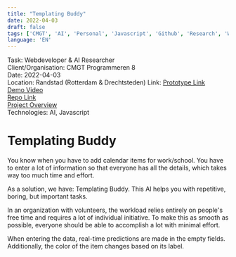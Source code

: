 ```yaml
---
title: "Templating Buddy"
date: 2022-04-03
draft: false
tags: ['CMGT', 'AI', 'Personal', 'Javascript', 'Github', 'Research', 'Webdevelopment', 'Randstad']
language: 'EN'
---
```

Task: Webdeveloper & AI Researcher  
Client/Organisation: CMGT Programmeren 8  
Date: 2022-04-03  
Location: Randstad (Rotterdam & Drechtsteden)
Link: [Prototype Link](https://apollo-inspire.github.io/prg08-eindopdracht/)   
[Demo Video](https://www.youtube.com/watch?v=ZkRzctgZ3WU&feature=youtu.be)   
[Repo Link](https://github.com/apollo-inspire/prg08-eindopdracht)  
[Project Overview](https://apollo-inspire.github.io/portfolio-onepager/projects/1/)  
Technologies: AI, Javascript  

# Templating Buddy
You know when you have to add calendar items for work/school. You have to enter a lot of information so that everyone has all the details, which takes way too much time and effort.

As a solution, we have: Templating Buddy. This AI helps you with repetitive, boring, but important tasks.

In an organization with volunteers, the workload relies entirely on people's free time and requires a lot of individual initiative. To make this as smooth as possible, everyone should be able to accomplish a lot with minimal effort.

When entering the data, real-time predictions are made in the empty fields. Additionally, the color of the item changes based on its label.